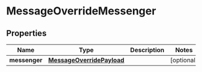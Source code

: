 

# MessageOverrideMessenger


## Properties

| Name | Type | Description | Notes |
|------------ | ------------- | ------------- | -------------|
|**messenger** | [**MessageOverridePayload**](MessageOverridePayload.md) |  |  [optional] |




